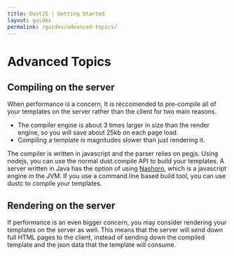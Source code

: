 ```yaml
---
title: DustJS | Getting Started
layout: guides
permalink: /guides/advanced-topics/
---
```


# Advanced Topics

## Compiling on the server

When performance is a concern, It is reccomended to pre-compile all of your templates on the server rather than the client for two main reasons.

* The compiler engine is about 3 times larger in size than the render engine, so you will save about 25kb on each page load.
* Compiling a template is magnitudes slower than just rendering it.

The compiler is written in javascript and the parser relies on pegjs.  Using nodejs, you can use the normal dust.compile API to build your templates.  A server written in Java has the option of using <a href="http://www.oracle.com/technetwork/articles/java/jf14-nashorn-2126515.html" target="_blank">Nashorn</a>, which is a javascript engine in the JVM.  If you use a command line based build tool, you can use dustc to compile your templates.

## Rendering on the server

If performance is an even bigger concern, you may consider rendering your templates on the server as well.  This means that the server will send down full HTML pages to the client, instead of sending down the compiled template and the json data that the template will consume.
